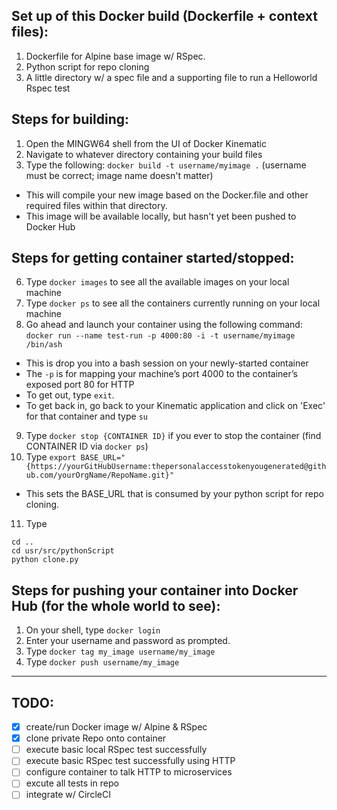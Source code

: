 ## Set up of this Docker build (Dockerfile + context files):
1. Dockerfile for Alpine base image w/ RSpec.
2. Python script for repo cloning
3. A little directory w/ a spec file and a supporting file to run a Helloworld Rspec test

## Steps for building:
1. Open the MINGW64 shell from the UI of Docker Kinematic
2. Navigate to whatever directory containing your build files
3. Type the following: `docker build -t username/myimage .` (username must be correct; image name doesn't matter)
* This will compile your new image based on the Docker.file and other required files within that directory.
* This image will be available locally, but hasn't yet been pushed to Docker Hub

## Steps for getting container started/stopped:
6. Type `docker images` to see all the available images on your local machine
7. Type `docker ps` to see all the containers currently running on your local machine
8. Go ahead and launch your container using the following command: `docker run --name test-run -p 4000:80 -i -t username/myimage /bin/ash`
* This is drop you into a bash session on your newly-started container
* The `-p` is for mapping your machine’s port 4000 to the container’s exposed port 80 for HTTP
* To get out, type `exit`.
* To get back in, go back to your Kinematic application and click on 'Exec' for that container and type `su`
9. Type `docker stop {CONTAINER ID}` if you ever to stop the container (find CONTAINER ID via `docker ps`)
10. Type `export BASE_URL="{https://yourGitHubUsername:thepersonalaccesstokenyougenerated@github.com/yourOrgName/RepoName.git}"`
* This sets the BASE_URL that is consumed by your python script for repo cloning.
11. Type 
```cd ..
cd ..
cd usr/src/pythonScript
python clone.py
```

## Steps for pushing your container into Docker Hub (for the whole world to see):
1. On your shell, type `docker login`
2. Enter your username and password as prompted.
3. Type `docker tag my_image username/my_image`
4. Type `docker push username/my_image`

***

## TODO:
- [x] create/run Docker image w/ Alpine & RSpec
- [x] clone private Repo onto container
- [ ] execute basic local RSpec test successfully
- [ ] execute basic RSpec test successfully using HTTP
- [ ] configure container to talk HTTP to microservices
- [ ] excute all tests in repo
- [ ] integrate w/ CircleCI
